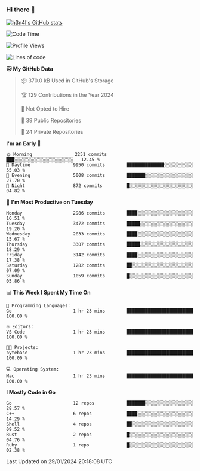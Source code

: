 ### Hi there 👋

[![h3n4l's GitHub stats](https://github-readme-stats.vercel.app/api?username=h3n4l&count_private=true&show_icons=true&theme=radical)](https://github.com/h3n4l/github-readme-stats)

<!--START_SECTION:waka-->
![Code Time](http://img.shields.io/badge/Code%20Time-1%2C834%20hrs%2017%20mins-blue)

![Profile Views](http://img.shields.io/badge/Profile%20Views-1-blue)

![Lines of code](https://img.shields.io/badge/From%20Hello%20World%20I%27ve%20Written-5.2%20million%20lines%20of%20code-blue)

**🐱 My GitHub Data** 

> 📦 370.0 kB Used in GitHub's Storage 
 > 
> 🏆 129 Contributions in the Year 2024
 > 
> 🚫 Not Opted to Hire
 > 
> 📜 39 Public Repositories 
 > 
> 🔑 24 Private Repositories 
 > 
**I'm an Early 🐤** 

```text
🌞 Morning                2251 commits        ███░░░░░░░░░░░░░░░░░░░░░░   12.45 % 
🌆 Daytime                9950 commits        ██████████████░░░░░░░░░░░   55.03 % 
🌃 Evening                5008 commits        ███████░░░░░░░░░░░░░░░░░░   27.70 % 
🌙 Night                  872 commits         █░░░░░░░░░░░░░░░░░░░░░░░░   04.82 % 
```
📅 **I'm Most Productive on Tuesday** 

```text
Monday                   2986 commits        ████░░░░░░░░░░░░░░░░░░░░░   16.51 % 
Tuesday                  3472 commits        █████░░░░░░░░░░░░░░░░░░░░   19.20 % 
Wednesday                2833 commits        ████░░░░░░░░░░░░░░░░░░░░░   15.67 % 
Thursday                 3307 commits        █████░░░░░░░░░░░░░░░░░░░░   18.29 % 
Friday                   3142 commits        ████░░░░░░░░░░░░░░░░░░░░░   17.38 % 
Saturday                 1282 commits        ██░░░░░░░░░░░░░░░░░░░░░░░   07.09 % 
Sunday                   1059 commits        █░░░░░░░░░░░░░░░░░░░░░░░░   05.86 % 
```


📊 **This Week I Spent My Time On** 

```text
💬 Programming Languages: 
Go                       1 hr 23 mins        █████████████████████████   100.00 % 

🔥 Editors: 
VS Code                  1 hr 23 mins        █████████████████████████   100.00 % 

🐱‍💻 Projects: 
bytebase                 1 hr 23 mins        █████████████████████████   100.00 % 

💻 Operating System: 
Mac                      1 hr 23 mins        █████████████████████████   100.00 % 
```

**I Mostly Code in Go** 

```text
Go                       12 repos            ███████░░░░░░░░░░░░░░░░░░   28.57 % 
C++                      6 repos             ████░░░░░░░░░░░░░░░░░░░░░   14.29 % 
Shell                    4 repos             ██░░░░░░░░░░░░░░░░░░░░░░░   09.52 % 
Rust                     2 repos             █░░░░░░░░░░░░░░░░░░░░░░░░   04.76 % 
Ruby                     1 repo              █░░░░░░░░░░░░░░░░░░░░░░░░   02.38 % 
```




 Last Updated on 29/01/2024 20:18:08 UTC
<!--END_SECTION:waka-->

